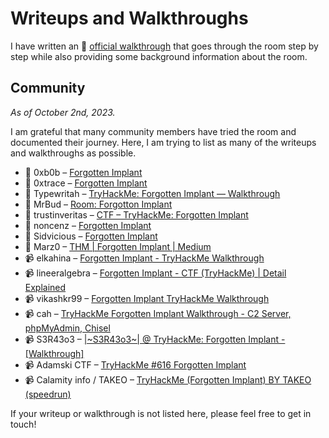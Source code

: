 # Writeups and Walkthroughs

I have written an 📄 [official walkthrough](https://github.com/IngoKl/THM-ForgottenImplant/blob/main/solution/official-walkthrough.md) that goes through the room step by step while also providing some background information about the room.

## Community

*As of October 2nd, 2023.*

I am grateful that many community members have tried the room and documented their journey. Here, I am trying to list as many of the writeups and walkthroughs as possible.

* 📄 0xb0b – [Forgotten Implant](https://0xb0b.gitbook.io/writeups/tryhackme/2023/forgotten-implant)
* 📄 0xtrace – [Forgotten Implant](https://0xtrace.github.io/posts/forgottenimplant/)
* 📄 Typewritah – [TryHackMe: Forgotten Implant — Walkthrough](https://medium.com/@withamsam/tryhackme-forgotten-implant-walkthrough-3ae3a2f4d7ff)
* 📄 MrBud – [Room: Forgotton Implant](https://github.com/solocyberengineer/MrBud-Home/tree/main/TryHackMe-Write-Ups/Forgotten%20Implant)
* 📄 trustinveritas – [CTF – TryHackMe: Forgotten Implant](https://salucci.ch/2023/08/03/ctf-tryhackme-forgotten-implant)
* 📄 noncenz – [Forgotten Implant](https://blog.noncenz.com/posts/Forgotten-Implant/)
* 📄 Sidvicious – [Forgotten Implant](https://github.com/laurijssen/thm/tree/main/forgottenimplant)
* 📄 Marz0 – [THM | Forgotten Implant | Medium](https://writeups.cybersecaware.ie/posts/forgotten_implant)
* 📹 elkahina – [Forgotten Implant - TryHackMe Walkthrough](https://www.youtube.com/watch?v=zC77QhGfCIc)
* 📹 lineeralgebra – [Forgotten Implant - CTF (TryHackMe) | Detail Explained](https://www.youtube.com/watch?v=fMYzeFQ1RL0)
* 📹 vikashkr99 – [Forgotten Implant TryHackMe Walkthrough](https://www.youtube.com/watch?v=8xMr8_EIKPk)
* 📹 cah – [TryHackMe Forgotten Implant Walkthrough - C2 Server, phpMyAdmin, Chisel](https://www.youtube.com/watch?v=YSRHAma9ZCA)
* 📹 S3R43o3 – [|~S3R43o3~| @ TryHackMe: Forgotten Implant - [Walkthrough]](https://www.youtube.com/watch?v=15WllkTY2EU)
* 📹 Adamski CTF – [TryHackMe #616 Forgotten Implant](https://www.youtube.com/watch?v=PWkBDGsxiIg)
* 📹 Calamity info / TAKEO – [TryHackMe (Forgotten Implant) BY TAKEO (speedrun)](https://www.youtube.com/watch?v=zKEJWfVPk84)

If your writeup or walkthrough is not listed here, please feel free to get in touch!
